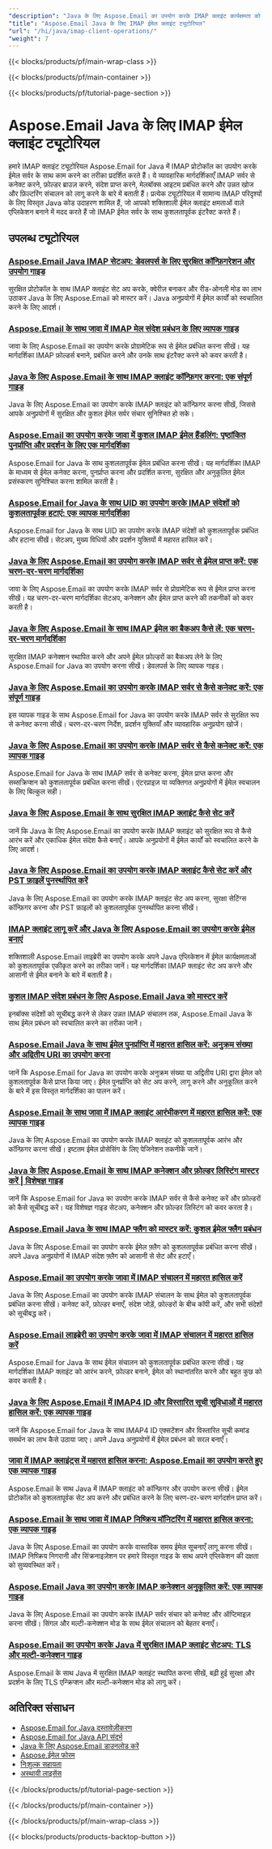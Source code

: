 ```yaml
---
"description": "Java के लिए Aspose.Email का उपयोग करके IMAP क्लाइंट कार्यक्षमता को लागू करने, मेलबॉक्सों को प्रबंधित करने और संदेशों को सिंक्रनाइज़ करने के लिए चरण-दर-चरण ट्यूटोरियल।"
"title": "Aspose.Email Java के लिए IMAP ईमेल क्लाइंट ट्यूटोरियल"
"url": "/hi/java/imap-client-operations/"
"weight": 7
---
```


{{< blocks/products/pf/main-wrap-class >}}

{{< blocks/products/pf/main-container >}}

{{< blocks/products/pf/tutorial-page-section >}}
# Aspose.Email Java के लिए IMAP ईमेल क्लाइंट ट्यूटोरियल

हमारे IMAP क्लाइंट ट्यूटोरियल Aspose.Email for Java में IMAP प्रोटोकॉल का उपयोग करके ईमेल सर्वर के साथ काम करने का तरीका प्रदर्शित करते हैं। ये व्यावहारिक मार्गदर्शिकाएँ IMAP सर्वर से कनेक्ट करने, फ़ोल्डर ब्राउज़ करने, संदेश प्राप्त करने, मेलबॉक्स आइटम प्रबंधित करने और उन्नत खोज और फ़िल्टरिंग संचालन को लागू करने के बारे में बताती हैं। प्रत्येक ट्यूटोरियल में सामान्य IMAP परिदृश्यों के लिए विस्तृत Java कोड उदाहरण शामिल हैं, जो आपको शक्तिशाली ईमेल क्लाइंट क्षमताओं वाले एप्लिकेशन बनाने में मदद करते हैं जो IMAP ईमेल सर्वर के साथ कुशलतापूर्वक इंटरैक्ट करते हैं।

## उपलब्ध ट्यूटोरियल

### [Aspose.Email Java IMAP सेटअप: डेवलपर्स के लिए सुरक्षित कॉन्फ़िगरेशन और उपयोग गाइड](./aspose-email-java-imap-setup-usage-guide/)
सुरक्षित प्रोटोकॉल के साथ IMAP क्लाइंट सेट अप करके, क्वेरीज़ बनाकर और रीड-ओनली मोड का लाभ उठाकर Java के लिए Aspose.Email को मास्टर करें। Java अनुप्रयोगों में ईमेल कार्यों को स्वचालित करने के लिए आदर्श।

### [Aspose.Email के साथ जावा में IMAP मेल संदेश प्रबंधन के लिए व्यापक गाइड](./imap-mailmessage-management-java-aspose-email/)
जावा के लिए Aspose.Email का उपयोग करके प्रोग्रामेटिक रूप से ईमेल प्रबंधित करना सीखें। यह मार्गदर्शिका IMAP फ़ोल्डर्स बनाने, प्रबंधित करने और उनके साथ इंटरैक्ट करने को कवर करती है।

### [Java के लिए Aspose.Email के साथ IMAP क्लाइंट कॉन्फ़िगर करना: एक संपूर्ण गाइड](./configuring-imap-client-aspose-email-java-guide/)
Java के लिए Aspose.Email का उपयोग करके IMAP क्लाइंट को कॉन्फ़िगर करना सीखें, जिससे आपके अनुप्रयोगों में सुरक्षित और कुशल ईमेल सर्वर संचार सुनिश्चित हो सके।

### [Aspose.Email का उपयोग करके जावा में कुशल IMAP ईमेल हैंडलिंग: पृष्ठांकित पुनर्प्राप्ति और प्रदर्शन के लिए एक मार्गदर्शिका](./imap-email-handling-aspose-java-guide/)
Aspose.Email for Java के साथ कुशलतापूर्वक ईमेल प्रबंधित करना सीखें। यह मार्गदर्शिका IMAP के माध्यम से ईमेल कनेक्ट करना, पुनर्प्राप्त करना और प्रदर्शित करना, सुरक्षित और अनुकूलित ईमेल प्रसंस्करण सुनिश्चित करना शामिल करती है।

### [Aspose.Email for Java के साथ UID का उपयोग करके IMAP संदेशों को कुशलतापूर्वक हटाएं: एक व्यापक मार्गदर्शिका](./delete-imap-messages-using-uids-aspose-email-java/)
Aspose.Email for Java के साथ UID का उपयोग करके IMAP संदेशों को कुशलतापूर्वक प्रबंधित और हटाना सीखें। सेटअप, मुख्य विधियों और प्रदर्शन युक्तियों में महारत हासिल करें।

### [Java के लिए Aspose.Email का उपयोग करके IMAP सर्वर से ईमेल प्राप्त करें: एक चरण-दर-चरण मार्गदर्शिका](./fetch-emails-imap-aspose-java/)
जावा के लिए Aspose.Email का उपयोग करके IMAP सर्वर से प्रोग्रामेटिक रूप से ईमेल प्राप्त करना सीखें। यह चरण-दर-चरण मार्गदर्शिका सेटअप, कनेक्शन और ईमेल प्राप्त करने की तकनीकों को कवर करती है।

### [Java के लिए Aspose.Email के साथ IMAP ईमेल का बैकअप कैसे लें: एक चरण-दर-चरण मार्गदर्शिका](./imap-backup-aspose-email-java-guide/)
सुरक्षित IMAP कनेक्शन स्थापित करने और अपने ईमेल फ़ोल्डरों का बैकअप लेने के लिए Aspose.Email for Java का उपयोग करना सीखें। डेवलपर्स के लिए व्यापक गाइड।

### [Java के लिए Aspose.Email का उपयोग करके IMAP सर्वर से कैसे कनेक्ट करें: एक संपूर्ण गाइड](./aspose-email-java-imap-connection-guide/)
इस व्यापक गाइड के साथ Aspose.Email for Java का उपयोग करके IMAP सर्वर से सुरक्षित रूप से कनेक्ट करना सीखें। चरण-दर-चरण निर्देश, प्रदर्शन युक्तियाँ और व्यावहारिक अनुप्रयोग खोजें।

### [Java के लिए Aspose.Email का उपयोग करके IMAP सर्वर से कैसे कनेक्ट करें: एक व्यापक गाइड](./aspose-email-java-imap-connection-fetch-unsubscribe/)
Aspose.Email for Java के साथ IMAP सर्वर से कनेक्ट करना, ईमेल प्राप्त करना और सब्सक्रिप्शन को कुशलतापूर्वक प्रबंधित करना सीखें। एंटरप्राइज़ या व्यक्तिगत अनुप्रयोगों में ईमेल स्वचालन के लिए बिल्कुल सही।

### [Java के लिए Aspose.Email के साथ सुरक्षित IMAP क्लाइंट कैसे सेट करें](./aspose-email-java-secure-imap-client-setup/)
जानें कि Java के लिए Aspose.Email का उपयोग करके IMAP क्लाइंट को सुरक्षित रूप से कैसे आरंभ करें और एकाधिक ईमेल संदेश कैसे बनाएँ। आपके अनुप्रयोगों में ईमेल कार्यों को स्वचालित करने के लिए आदर्श।

### [Java के लिए Aspose.Email का उपयोग करके IMAP क्लाइंट कैसे सेट करें और PST फ़ाइलें पुनर्स्थापित करें](./setup-imap-client-aspose-email-java/)
Java के लिए Aspose.Email का उपयोग करके IMAP क्लाइंट सेट अप करना, सुरक्षा सेटिंग्स कॉन्फ़िगर करना और PST फ़ाइलों को कुशलतापूर्वक पुनर्स्थापित करना सीखें।

### [IMAP क्लाइंट लागू करें और Java के लिए Aspose.Email का उपयोग करके ईमेल बनाएं](./implement-imap-client-email-aspose-java/)
शक्तिशाली Aspose.Email लाइब्रेरी का उपयोग करके अपने Java एप्लिकेशन में ईमेल कार्यक्षमताओं को कुशलतापूर्वक एकीकृत करने का तरीका जानें। यह मार्गदर्शिका IMAP क्लाइंट सेट अप करने और आसानी से ईमेल बनाने के बारे में बताती है।

### [कुशल IMAP संदेश प्रबंधन के लिए Aspose.Email Java को मास्टर करें](./mastering-aspose-email-java-imap-handling/)
इनबॉक्स संदेशों को सूचीबद्ध करने से लेकर उन्नत IMAP संचालन तक, Aspose.Email Java के साथ ईमेल प्रबंधन को स्वचालित करने का तरीका जानें।

### [Aspose.Email Java के साथ ईमेल पुनर्प्राप्ति में महारत हासिल करें: अनुक्रम संख्या और अद्वितीय URI का उपयोग करना](./master-email-retrieval-aspose-email-java-sequence-unique-uri/)
जानें कि Aspose.Email for Java का उपयोग करके अनुक्रम संख्या या अद्वितीय URI द्वारा ईमेल को कुशलतापूर्वक कैसे प्राप्त किया जाए। ईमेल पुनर्प्राप्ति को सेट अप करने, लागू करने और अनुकूलित करने के बारे में इस विस्तृत मार्गदर्शिका का पालन करें।

### [Aspose.Email के साथ जावा में IMAP क्लाइंट आरंभीकरण में महारत हासिल करें: एक व्यापक गाइड](./imap-client-initialization-java-aspose-email/)
Java के लिए Aspose.Email का उपयोग करके IMAP क्लाइंट को कुशलतापूर्वक आरंभ और कॉन्फ़िगर करना सीखें। इष्टतम ईमेल प्रोसेसिंग के लिए पेजिनेशन तकनीकें जानें।

### [Java के लिए Aspose.Email के साथ IMAP कनेक्शन और फ़ोल्डर लिस्टिंग मास्टर करें | विशेषज्ञ गाइड](./master-aspose-email-java-imap-folder-listing/)
जानें कि Aspose.Email for Java का उपयोग करके IMAP सर्वर से कैसे कनेक्ट करें और फ़ोल्डरों को कैसे सूचीबद्ध करें। यह विशेषज्ञ गाइड सेटअप, कनेक्शन और फ़ोल्डर लिस्टिंग को कवर करता है।

### [Aspose.Email Java के साथ IMAP फ्लैग को मास्टर करें: कुशल ईमेल फ्लैग प्रबंधन](./aspose-email-java-imap-flags-management/)
Java के लिए Aspose.Email का उपयोग करके ईमेल फ़्लैग को कुशलतापूर्वक प्रबंधित करना सीखें। अपने Java अनुप्रयोगों में IMAP संदेश फ़्लैग को आसानी से सेट और हटाएँ।

### [Aspose.Email का उपयोग करके जावा में IMAP संचालन में महारत हासिल करें](./java-imap-operations-aspose-email/)
Java के लिए Aspose.Email का उपयोग करके IMAP संचालन के साथ ईमेल को कुशलतापूर्वक प्रबंधित करना सीखें। कनेक्ट करें, फ़ोल्डर बनाएँ, संदेश जोड़ें, फ़ोल्डरों के बीच कॉपी करें, और सभी संदेशों को सूचीबद्ध करें।

### [Aspose.Email लाइब्रेरी का उपयोग करके जावा में IMAP संचालन में महारत हासिल करें](./master-imap-operations-java-aspose-email/)
Aspose.Email for Java के साथ ईमेल संचालन को कुशलतापूर्वक प्रबंधित करना सीखें। यह मार्गदर्शिका IMAP क्लाइंट को आरंभ करने, फ़ोल्डर बनाने, ईमेल को स्थानांतरित करने और बहुत कुछ को कवर करती है।

### [Java के लिए Aspose.Email में IMAP4 ID और विस्तारित सूची सुविधाओं में महारत हासिल करें: एक व्यापक गाइड](./master-imap4-id-extended-list-aspose-email-java/)
जानें कि Aspose.Email for Java के साथ IMAP4 ID एक्सटेंशन और विस्तारित सूची कमांड समर्थन का लाभ कैसे उठाया जाए। अपने Java अनुप्रयोगों में ईमेल प्रबंधन को सरल बनाएँ।

### [जावा में IMAP क्लाइंट्स में महारत हासिल करना: Aspose.Email का उपयोग करते हुए एक व्यापक गाइड](./master-imap-clients-java-aspose-email/)
Aspose.Email के साथ Java में IMAP क्लाइंट को कॉन्फ़िगर और उपयोग करना सीखें। ईमेल प्रोटोकॉल को कुशलतापूर्वक सेट अप करने और प्रबंधित करने के लिए चरण-दर-चरण मार्गदर्शन प्राप्त करें।

### [Aspose.Email के साथ जावा में IMAP निष्क्रिय मॉनिटरिंग में महारत हासिल करना: एक व्यापक गाइड](./aspose-email-java-imap-idle-monitoring-synchronization/)
Java के लिए Aspose.Email का उपयोग करके वास्तविक समय ईमेल सूचनाएँ लागू करना सीखें। IMAP निष्क्रिय निगरानी और सिंक्रनाइज़ेशन पर हमारे विस्तृत गाइड के साथ अपने एप्लिकेशन की दक्षता को सुव्यवस्थित करें।

### [Aspose.Email Java का उपयोग करके IMAP कनेक्शन अनुकूलित करें: एक व्यापक गाइड](./aspose-email-java-imap-optimization-guide/)
Java के लिए Aspose.Email का उपयोग करके IMAP सर्वर संचार को कनेक्ट और ऑप्टिमाइज़ करना सीखें। सिंगल और मल्टी-कनेक्शन मोड के साथ ईमेल संचालन को बेहतर बनाएँ।

### [Aspose.Email का उपयोग करके Java में सुरक्षित IMAP क्लाइंट सेटअप: TLS और मल्टी-कनेक्शन गाइड](./secure-imap-client-java-aspose-tls/)
Aspose.Email के साथ Java में सुरक्षित IMAP क्लाइंट स्थापित करना सीखें, बढ़ी हुई सुरक्षा और प्रदर्शन के लिए TLS एन्क्रिप्शन और मल्टी-कनेक्शन मोड को लागू करें।

## अतिरिक्त संसाधन

- [Aspose.Email for Java दस्तावेज़ीकरण](https://docs.aspose.com/email/java/)
- [Aspose.Email for Java API संदर्भ](https://reference.aspose.com/email/java/)
- [Java के लिए Aspose.Email डाउनलोड करें](https://releases.aspose.com/email/java/)
- [Aspose.ईमेल फोरम](https://forum.aspose.com/c/email)
- [निःशुल्क सहायता](https://forum.aspose.com/)
- [अस्थायी लाइसेंस](https://purchase.aspose.com/temporary-license/)

{{< /blocks/products/pf/tutorial-page-section >}}

{{< /blocks/products/pf/main-container >}}

{{< /blocks/products/pf/main-wrap-class >}}

{{< blocks/products/products-backtop-button >}}